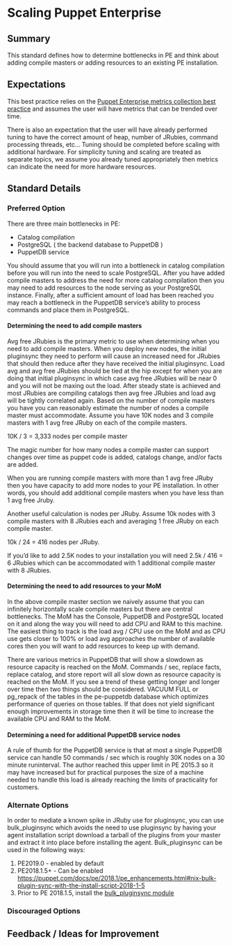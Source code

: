# Scaling Puppet Enterprise

## Summary

This standard defines how to determine bottlenecks in PE and think about adding compile masters or adding resources to an existing PE installation.

## Expectations

This best practice relies on the [Puppet Enterprise metrics collection best practice](https://github.com/puppetlabs/best-practices/blob/master/puppet-enterprise-metrics-collection.md) and assumes the user will have metrics that can be trended over time.  

There is also an expectation that the user will have already performed tuning to have the correct amount of heap, number of JRubies, command processing threads, etc… Tuning should be completed before scaling with additional hardware.  For simplicity tuning and scaling are treated as separate topics, we assume you already tuned appropriately then metrics can indicate the need for more hardware resources.

## Standard Details

### Preferred Option

There are three main bottlenecks in PE:

 - Catalog compilation
 - PostgreSQL ( the backend database to PuppetDB )
 - PuppetDB service

You should assume that you will run into a bottleneck in catalog compilation before you will run into the need to scale PostgreSQL.  After you have added compile masters to address the need for more catalog compilation then you may need to add resources to the node serving as your PostgreSQL instance.  Finally, after a sufficient amount of load has been reached you may reach a bottleneck in the PuppetDB service’s ability to process commands and place them in PostgreSQL.

#### Determining the need to add compile masters

Avg free JRubies is the primary metric to use when determining when you need to add compile masters.  When you deploy new nodes, the initial pluginsync they need to perform will cause an increased need for JRubies that should then reduce after they have received the initial pluginsync.  Load avg and avg free JRubies should be tied at the hip except for when you are doing that initial pluginsync in which case avg free JRubies will be near 0 and you will not be maxing out the load. After steady state is achieved and most JRubies are compiling catalogs then avg free JRubies and load avg will be tightly correlated again.  Based on the number of compile masters you have you can reasonably estimate the number of nodes a compile master must accommodate.  Assume you have 10K nodes and 3 compile masters with 1 avg free JRuby on each of the compile masters.  

10K / 3 = 3,333 nodes per compile master 

The magic number for how many nodes a compile master can support changes over time as puppet code is added, catalogs change, and/or facts are added.  

When you are running compile masters with more than 1 avg free JRuby then you have capacity to add more nodes to your PE installation.  In other words, you should add additional compile masters when you have less than 1 avg free Jruby.  

Another useful calculation is nodes per JRuby.  Assume 10k nodes with 3 compile masters with 8 JRubies each and averaging 1 free JRuby on each compile master.  

10k / 24 = 416 nodes per JRuby. 

If you’d like to add 2.5K nodes to your installation you will need 2.5k / 416 = 6 JRubies which can be accommodated with 1 additional compile master with 8 JRubies.  

#### Determining the need to add resources to your MoM 

In the above compile master section we naively assume that you can infinitely horizontally scale compile masters but there are central bottlenecks.  The MoM has the Console, PuppetDB and PostgreSQL located on it and along the way you will need to add CPU and RAM to this machine.  The easiest thing to track is the load avg / CPU use on the MoM and as CPU use gets closer to 100% or load avg approaches the number of available cores then you will want to add resources to keep up with demand.  

There are various metrics in PuppetDB that will show a slowdown as resource capacity is reached on the MoM.  Commands / sec, replace facts, replace catalog, and store report will all slow down as resource capacity is reached on the MoM.  If you see a trend of these getting longer and longer over time then two things should be considered.  VACUUM FULL or pg_repack of the tables in the pe-puppetdb database which optimizes performance of queries on those tables.  If that does not yield significant enough improvements in storage time then it will be time to increase the available CPU and RAM to the MoM.

#### Determining a need for additional PuppetDB service nodes

A rule of thumb for the PuppetDB service is that at most a single PuppetDB service can handle 50 commands / sec which is roughly 30K nodes on a 30 minute runinterval.  The author reached this upper limit in PE 2015.3 so it may have increased but for practical purposes the size of a machine needed to handle this load is already reaching the limits of practicality for customers.  

### Alternate Options

In order to mediate a known spike in JRuby use for pluginsync, you can use bulk_pluginsync which avoids the need to use pluginsync by having your agent installation script download a tarball of the plugins from your master and extract it into place before installing the agent. Bulk_pluginsync can be used in the following ways: 

1. PE2019.0 - enabled by default
2. PE2018.1.5+ - Can be enabled https://puppet.com/docs/pe/2018.1/pe_enhancements.html#nix-bulk-plugin-sync-with-the-install-script-2018-1-5
3. Prior to PE 2018.1.5, install the [bulk_pluginsync module](https://forge.puppet.com/npwalker/bulk_pluginsync) 

### Discouraged Options


## Feedback / Ideas for Improvement
